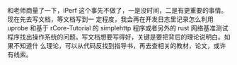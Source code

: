和老师商量了一下，iPerf 这个事先不做了，一是没时间，二是有更重要的事情。现在先去写文档，等文档写到一
定程度，我会再在开发日志里记录怎么利用 uprobe 和基于 rCore-Tutorial 的 simplehttp 程序或者另外的
rust 网络基准测试程序找出操作系统的问题。写文档想要写得好，关键是要把背后的理论说明白。如果不知道什
么理论，可以从代码反找到指导书，再去查相关的教材，论文，或许有线索。
